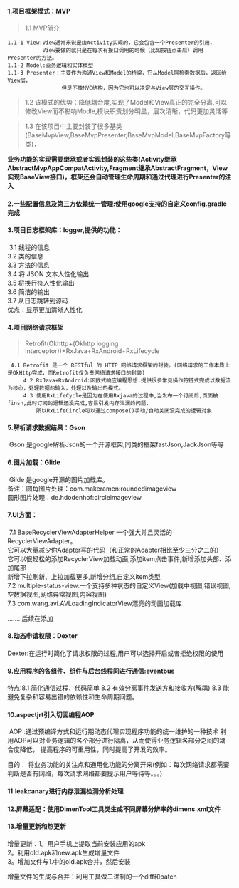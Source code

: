 #### 1.项目框架模式：MVP  

> 1.1 MVP简介  

```
1.1-1 View:View通常来说是由Activity实现的，它会包含一个Presenter的引用，
           View要做的就只是在每次有接口调用的时候（比如按钮点击后）调用Presenter的方法。   
1.1-2 Model:业务逻辑和实体模型  
1.1-3 Presenter：主要作为沟通View和Model的桥梁，它从Model层检索数据后，返回给View层，
                 但是不像MVC结构，因为它也可以决定与View层的交互操作。
```

>  1.2 该模式的优势：降低耦合度,实现了Model和View真正的完全分离,可以修改View而不影响Modle,模块职责划分明显，层次清晰，代码更加灵活等  

>    1.3 在该项目中主要封装了很多基类(BaseMvpView,BaseMvpPresenter,BaseMvpModel,BaseMvpFactory等类)，

 **业务功能的实现需要继承或者实现封装的这些类(Activity继承AbstractMvpAppCompatActivity,Fragment继承AbstractFragment，View实现BaseView接口)，框架还会自动管理生命周期和通过代理进行Presenter的注入**   

#### 2.一些配置信息及第三方依赖统一管理:使用google支持的自定义config.gradle完成   

#### 3.项目日志框架库：logger,提供的功能：

​        3.1 线程的信息  
        3.2 类的信息  
        3.3 方法的信息  
        3.4 将 JSON 文本人性化输出  
        3.5 将换行符人性化输出  
        3.6 简洁的输出  
        3.7 从日志跳转到源码  
   优点：显示更加清晰人性化  

#### 4.项目网络请求框架

> ​Retrofit(Okhttp+(Okhttp logging interceptor))+RxJava+RxAndroid+RxLifecycle      

```
 4.1 Retrofit 是一个 RESTful 的 HTTP 网络请求框架的封装。(网络请求的工作本质上是OkHttp完成，而Retrofit仅负责网络请求接口的封装)  
     4.2 RxJava+RxAndroid:函数式响应编程思想.提供很多常见操作符链式完成以数据流为核心，处理数据的输入，处理以及输出的模式。  
     4.3 使用RxLifeCycle是因为在使用Rxjava的过程中,当发布一个订阅后,页面被finsh,此时订阅的逻辑还没完成,容易引发内存泄漏的问题.  
         所以RxLifeCircle可以通过compose()手动/自动关闭没完成的逻辑对象  
```

#### 5.解析请求数据结果：Gson  

​     Gson 是google解析Json的一个开源框架,同类的框架fastJson,JackJson等等  

#### 6.图片加载：Glide  

​     Gilde 是google开源的图片加载库。  
  备注：圆角图片处理：com.makeramen:roundedimageview  
             圆形图片处理：de.hdodenhof:circleimageview  

#### 7.UI方面：  

​    7.1 BaseRecyclerViewAdapterHelper 一个强大并且灵活的RecyclerViewAdapter。  
         它可以大量减少你Adapter写的代码（和正常的Adapter相比至少三分之二的）  
         它可以很轻松的添加RecyclerView加载动画,添加item点击事件,新增添加头部、添加尾部  
         新增下拉刷新、上拉加载更多,新增分组,自定义item类型  
    7.2 multiple-status-view:一个支持多种状态的自定义View(加载中视图,错误视图,空数据视图,网络异常视图,内容视图)  
    7.3 com.wang.avi.AVLoadingIndicatorView漂亮的动画加载库  

 ........后续在添加  

#### 8.动态申请权限：Dexter

​      Dexter:在运行时简化了请求权限的过程,用户可以选择开启或者拒绝权限的使用

#### 9.应用程序的各组件、组件与后台线程间进行通信:eventbus

   特点:8.1 简化通信过程，代码简单
           8.2 有效分离事件发送方和接收方(解耦)
           8.3 能避免复杂和容易出错的依赖性和生命周期问题。

#### 10.aspectjrt引入切面编程AOP

​     AOP :通过预编译方式和运行期动态代理实现程序功能的统一维护的一种技术
          利用AOP可以对业务逻辑的各个部分进行隔离，从而使得业务逻辑各部分之间的耦合度降低，
          提高程序的可重用性，同时提高了开发的效率。  

  目的： 将业务功能的关注点和通用化功能的分离开来(例如：每次网络请求都需要判断是否有网络，每次请求网络都要提示用户等待等。。。)  

#### 11.leakcanary进行内存泄漏检测分析处理  

#### 12.屏幕适配：使用DimenTool工具类生成不同屏幕分辨率的dimens.xml文件  

#### 13.增量更新和热更新  

   增量更新：1。用户手机上提取当前安装应用的apk  
                      2。利用old.apk和new.apk生成增量文件  
                      3。增加文件与1.中的old.apk合并，然后安装  

   增量文件的生成与合并：利用工具做二进制的一个diff和patch  
